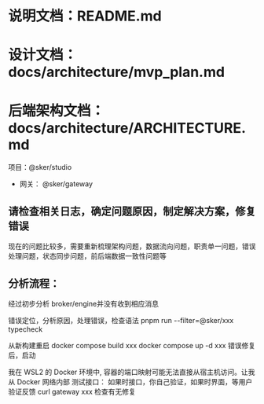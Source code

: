  # 说明文档：README.md
# 设计文档：docs/architecture/mvp_plan.md
# 后端架构文档：docs/architecture/ARCHITECTURE.md


项目：@sker/studio
- 网关： @sker/gateway


## 请检查相关日志，确定问题原因，制定解决方案，修复错误


现在的问题比较多，需要重新梳理架构问题，数据流向问题，职责单一问题，错误处理问题，状态同步问题，前后端数据一致性问题等


## 分析流程：

经过初步分析 broker/engine并没有收到相应消息

错误定位，分析原因，处理错误，检查语法
pnpm run --filter=@sker/xxx typecheck

从新构建重启
docker compose build xxx
docker compose up -d xxx 错误修复后，启动

我在 WSL2 的 Docker 环境中, 容器的端口映射可能无法直接从宿主机访问。让我从 Docker 网络内部 测试接口：
如果时接口，你自己验证，如果时界面，等用户验证反馈
curl gateway xxx 检查有无修复
